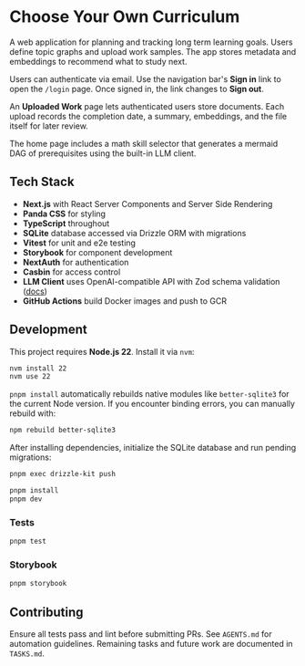 # Choose Your Own Curriculum

A web application for planning and tracking long term learning goals. Users define topic graphs and upload work samples. The app stores metadata and embeddings to recommend what to study next.

Users can authenticate via email. Use the navigation bar's **Sign in** link to open the `/login` page. Once signed in, the link changes to **Sign out**.

An **Uploaded Work** page lets authenticated users store documents. Each upload records the completion date, a summary, embeddings, and the file itself for later review.

The home page includes a math skill selector that generates a mermaid DAG of prerequisites using the built-in LLM client.

## Tech Stack

- **Next.js** with React Server Components and Server Side Rendering
- **Panda CSS** for styling
- **TypeScript** throughout
- **SQLite** database accessed via Drizzle ORM with migrations
- **Vitest** for unit and e2e testing
- **Storybook** for component development
- **NextAuth** for authentication
- **Casbin** for access control
- **LLM Client** uses OpenAI-compatible API with Zod schema validation ([docs](app/src/llm/README.md))
- **GitHub Actions** build Docker images and push to GCR

## Development
This project requires **Node.js 22**. Install it via `nvm`:

```bash
nvm install 22
nvm use 22
```


`pnpm install` automatically rebuilds native modules like `better-sqlite3` for
the current Node version. If you encounter binding errors, you can manually
rebuild with:

```bash
npm rebuild better-sqlite3
```

After installing dependencies, initialize the SQLite database and run pending
migrations:

```bash
pnpm exec drizzle-kit push
```


```bash
pnpm install
pnpm dev
```

### Tests

```bash
pnpm test
```

### Storybook

```bash
pnpm storybook
```

## Contributing

Ensure all tests pass and lint before submitting PRs. See `AGENTS.md` for automation guidelines.
Remaining tasks and future work are documented in `TASKS.md`.
